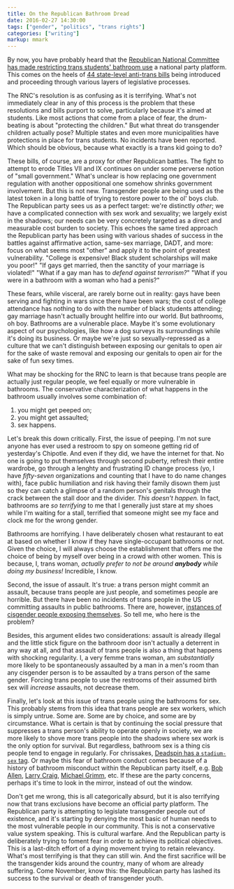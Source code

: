 ```yaml
---
title: On the Republican Bathroom Dread
date: 2016-02-27 14:30:00
tags: ["gender", "politics", "trans rights"]
categories: ["writing"]
markup: mmark
---
```


By now, you have probably heard that the [Republican National Committee has made restricting trans students' bathroom use](http://www.advocate.com/transgender/2016/2/25/republican-national-committee-endorses-anti-trans-bathroom-bills) a national party platform. This comes on the heels of [44 state-level anti-trans bills](http://www.bustle.com/articles/143574-the-number-of-anti-lgbt-bills-in-america-reached-a-record-high-last-year-just-in-case) being introduced and proceeding through various layers of legislative processes.

<!--more-->

The RNC's resolution is as confusing as it is terrifying. What's not immediately clear in any of this process is the problem that these resolutions and bills purport to solve, particularly because it's aimed at students. Like most actions that come from a place of fear, the drum-beating is about "protecting the children." But what threat do transgender children actually pose? Multiple states and even more municipalities have protections in place for trans students. No incidents have been reported. Which should be obvious, because what exactly is a trans kid going to do?

These bills, of course, are a proxy for other Republican battles. The fight to attempt to erode Titles VII and IX continues on under some perverse notion of "small government." What's unclear is how replacing one government regulation with another oppositional one somehow shrinks government involvement. But this is not new. Transgender people are being used as the latest token in a long battle of trying to restore power to the ol' boys club. The Republican party sees us as a perfect target: we're distinctly _other_; we have a complicated connection with sex work and sexuality; we largely exist in the shadows; our needs can be very concretely targeted as a direct and measurable cost burden to society. This echoes the same tired approach the Republican party has been using with various shades of success in the battles against affirmative action, same-sex marriage, DADT, and more: focus on what seems most "other" and apply it to the point of greatest vulnerability. "College is expensive! Black student scholarships will make you poor!" "If gays get married, then the sanctity of your marriage is violated!" "What if a gay man has to _defend against terrorism?_" "What if you were in a bathroom with a woman who had a penis?"

These fears, while visceral, are rarely borne out in reality: gays have been serving and fighting in wars since there have been wars; the cost of college attendance has nothing to do with the number of black students attending; gay marriage hasn't actually brought hellfire into our world. But bathrooms, oh boy. Bathrooms are a vulnerable place. Maybe it's some evolutionary aspect of our psychologies, like how a dog surveys its surroundings while it's doing its business. Or maybe we're just so sexually-repressed as a culture that we can't distinguish between exposing our genitals to open air for the sake of waste removal and exposing our genitals to open air for the sake of fun sexy times.

What may be shocking for the RNC to learn is that because trans people are actually just regular people, we feel equally or more vulnerable in bathrooms. The conservative characterization of what happens in the bathroom usually involves some combination of:

1. you might get peeped on;
2. you might get assaulted;
3. sex happens.

Let's break this down critically. First, the issue of peeping. I'm not sure anyone has ever used a restroom to spy on someone getting rid of yesterday's Chipotle. And even if they did, we have the internet for that. No one is going to put themselves through second puberty, refresh their entire wardrobe, go through a lenghty and frustrating ID change process (yo, I have _fifty-seven_ organizations and counting that I have to do name changes with), face public humiliation and risk having their family disown them just so they can catch a glimpse of a random person's genitals through the crack between the stall door and the divider. _This doesn't happen._ In fact, bathrooms are _so terrifying_ to me that I generally just stare at my shoes while I'm waiting for a stall, terrified that someone might see my face and clock me for the wrong gender.

Bathrooms are horrifying. I have deliberately chosen what restaurant to eat at based on whether I know if they have single-occupant bathrooms or not. Given the choice, I will always choose the establishment that offers me the choice of being by myself over being in a crowd with other women. This is because, I, trans woman, _actually prefer to not be around **anybody** while doing my business!_ Incredible, I know.

Second, the issue of assault. It's true: a trans person might commit an assault, because trans people are just people, and sometimes people are horrible. But there have been no incidents of trans people in the US committing assaults in public bathrooms. There are, however, [instances of cisgender people exposing themselves](http://www.cnsnews.com/blog/eric-scheiner/man-womens-room-cites-transgender-rule). So tell me, who here is the problem?

Besides, this argument elides two considerations: assault is already illegal and the little stick figure on the bathroom door isn't actually a deterrent in any way at all, and that assault of trans people is also a thing that happens with shocking regularity. I, a very femme trans woman, am _substantially_ more likely to be spontaneously assaulted by a man in a men's room than any cisgender person is to be assaulted by a trans person of the same gender. Forcing trans people to use the restrooms of their assumed birth sex will _increase_ assaults, not decrease them.

Finally, let's look at this issue of trans people using the bathrooms for sex. This probably stems from this idea that trans people are sex workers, which is simply untrue. Some are. Some are by choice, and some are by circumstance. What is certain is that by continuing the social pressure that suppresses a trans person's ability to operate openly in society, we are more likely to shove more trans people into the shadows where sex work is the only option for survival. But regardless, bathroom sex is a thing cis people tend to engage in regularly. For chrissakes, [Deadspin has a `stadium-sex` tag](http://deadspin.com/tag/stadium-sex). Or maybe this fear of bathroom conduct comes because of a history of bathroom misconduct within the Republican party itself, e.g. [Bob Allen][1], [Larry Craig](https://en.wikipedia.org/wiki/Larry_Craig_scandal), [Michael Grimm](http://nypost.com/2013/10/15/us-rep-grimm-gal-pal-disappear-into-bar-bathroom-for-17-minutes/), etc. If these are the party concerns, perhaps it's time to look in the mirror, instead of out the window.

Don't get me wrong, this is all categorically absurd, but it is also terrifying now that trans exclusions have become an official party platform. The Republican party is attempting to legislate transgender people out of existence, and it's starting by denying the most basic of human needs to the most vulnerable people in our community. This is not a conservative value system speaking. This is cultural warfare. And the Republican party is deliberately trying to foment fear in order to achieve its political objectives. This is a last-ditch effort of a dying movement trying to retain relevancy. What's most terrifying is that they can still win. And the first sacrifice will be the transgender kids around the country, many of whom are already suffering. Come November, know this: the Republican party has lashed its success to the survival or death of transgender youth.

  [1]: https://en.wikipedia.org/wiki/Bob_Allen_(Florida_politician)
